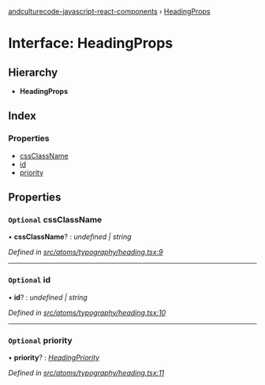 [andculturecode-javascript-react-components](../README.md) › [HeadingProps](headingprops.md)

# Interface: HeadingProps

## Hierarchy

* **HeadingProps**

## Index

### Properties

* [cssClassName](headingprops.md#optional-cssclassname)
* [id](headingprops.md#optional-id)
* [priority](headingprops.md#optional-priority)

## Properties

### `Optional` cssClassName

• **cssClassName**? : *undefined | string*

*Defined in [src/atoms/typography/heading.tsx:9](https://github.com/AndcultureCode/AndcultureCode.JavaScript.React.Components/blob/09a736c/src/atoms/typography/heading.tsx#L9)*

___

### `Optional` id

• **id**? : *undefined | string*

*Defined in [src/atoms/typography/heading.tsx:10](https://github.com/AndcultureCode/AndcultureCode.JavaScript.React.Components/blob/09a736c/src/atoms/typography/heading.tsx#L10)*

___

### `Optional` priority

• **priority**? : *[HeadingPriority](../enums/headingpriority.md)*

*Defined in [src/atoms/typography/heading.tsx:11](https://github.com/AndcultureCode/AndcultureCode.JavaScript.React.Components/blob/09a736c/src/atoms/typography/heading.tsx#L11)*

